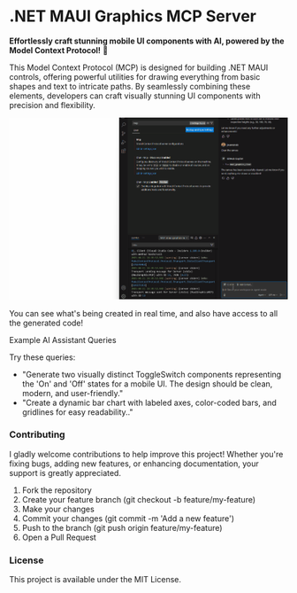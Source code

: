 # .NET MAUI Graphics MCP Server

**Effortlessly craft stunning mobile UI components with AI, powered by the Model Context Protocol!** 🚀

This Model Context Protocol (MCP) is designed for building .NET MAUI controls, offering powerful utilities for drawing everything from basic shapes and text to intricate paths. By seamlessly combining these elements, developers can craft visually stunning UI components with precision and flexibility.

![.NET MAUI Graphics MCP Server](images/maui-graphics-mcp.gif)

You can see what's being created in real time, and also have access to all the generated code!

Example AI Assistant Queries

Try these queries:

* "Generate two visually distinct ToggleSwitch components representing the 'On' and 'Off' states for a mobile UI. The design should be clean, modern, and user-friendly."
* "Create a dynamic bar chart with labeled axes, color-coded bars, and gridlines for easy readability.."

### Contributing

I gladly welcome contributions to help improve this project! Whether you're fixing bugs, adding new features, or enhancing documentation, your support is greatly appreciated.

1. Fork the repository
2. Create your feature branch (git checkout -b feature/my-feature)
3. Make your changes
4. Commit your changes (git commit -m 'Add a new feature')
5. Push to the branch (git push origin feature/my-feature)
6. Open a Pull Request

### License

This project is available under the MIT License.